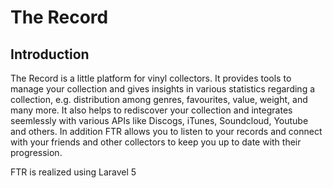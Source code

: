 # The Record

## Introduction

The Record is a little platform for vinyl collectors. It provides tools to manage your collection and gives insights in various statistics regarding a collection, e.g. distribution among genres, favourites, value, weight, and many more. It also helps to rediscover your collection and integrates seemlessly with various APIs like Discogs, iTunes, Soundcloud, Youtube and others. In addition FTR allows you to listen to your records and connect with your friends and other collectors to keep you up to date with their progression.

FTR is realized using Laravel 5



